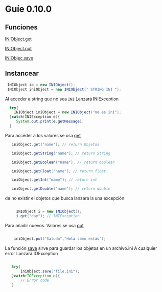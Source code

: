 # Guíe 0.10.0

## Funciones

   [INIObject.get](/v/0_10_0/iniobject_get.md)

   [INIObject.put](/)

   [INIObjec.save](/)

## Instancear 

   ```java
    INIObject io = new INIObject();
    INIObject iniObject = new INIObject(" STRING INI ");
   ```
Al acceder a string que no sea `INI` Lanzará INIException

   ```java
     try{
       INIObject iniObject = new INIObject("no es ini");
     }catch(INIException e){
        System.out.print(e.getMessage);
     }
   ```

   Para acceder a los valores se usa [get](/v/0_10_0/iniobject_get.md)

   ```java
      iniObject.get("name"); // return Objetos

      iniObject.getString("name"); // return String

      iniObject.getBoolean("name"); // return boolean

      iniObject.getFloat("name"); // return float

      iniObject.getInt("name"); // return int 

      iniObject.getDouble("name"); // return double
   ```

 de no existir el objetos que busca lanzara la una excepción
     
   ```java

        INIObject i = new INIObject();
        i.get("day"); // INIException
   ```

 Para añadir nuevos. Valores se usa [put](/)

   ```java

       iniObject.put("Saludo","Hola cómo estás");

   ```

La función [save](/) sirve para guardar los objetos en un archivo.ini
A cualquier error Lanzará IOException

   ```java

      try{
          iniObject.save("file.ini");
      }catch(IOException e){
          // Error code
      }
   ```
